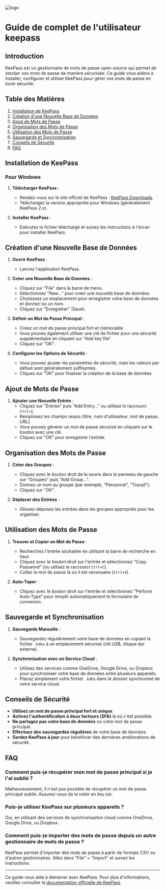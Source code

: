 ![logo](https://imtc.qccdn.fr/test/gestionnaires-de-mots-de-passe/zoom/keepass-password-safe_001.jpg)
# Guide de complet de l'utilisateur keepass


## Introduction
KeePass est un gestionnaire de mots de passe open-source qui permet de stocker vos mots de passe de manière sécurisée. Ce guide vous aidera à installer, configurer et utiliser KeePass pour gérer vos mots de passe en toute sécurité.

## Table des Matières
1. [Installation de KeePass](#installation-de-keepass)
2. [Création d'une Nouvelle Base de Données](#création-dune-nouvelle-base-de-données)
3. [Ajout de Mots de Passe](#ajout-de-mots-de-passe)
4. [Organisation des Mots de Passe](#organisation-des-mots-de-passe)
5. [Utilisation des Mots de Passe](#utilisation-des-mots-de-passe)
6. [Sauvegarde et Synchronisation](#sauvegarde-et-synchronisation)
7. [Conseils de Sécurité](#conseils-de-sécurité)
8. [FAQ](#faq)

## Installation de KeePass

### Pour Windows

1. **Télécharger KeePass** :
   - Rendez-vous sur le site officiel de KeePass : [KeePass Downloads](https://keepass.info/download.html).
   - Téléchargez la version appropriée pour Windows (généralement KeePass 2.x).

2. **Installer KeePass** :
   - Exécutez le fichier téléchargé et suivez les instructions à l'écran pour installer KeePass.


## Création d'une Nouvelle Base de Données

1. **Ouvrir KeePass** :
   - Lancez l'application KeePass.

2. **Créer une Nouvelle Base de Données** :
   - Cliquez sur "File" dans la barre de menu.
   - Sélectionnez "New..." pour créer une nouvelle base de données.
   - Choisissez un emplacement pour enregistrer votre base de données et donnez-lui un nom.
   - Cliquez sur "Enregistrer" (Save).

3. **Définir un Mot de Passe Principal** :
   - Créez un mot de passe principal fort et mémorable.
   - Vous pouvez également utiliser une clé de fichier pour une sécurité supplémentaire en cliquant sur "Add key file".
   - Cliquez sur "OK".

4. **Configurer les Options de Sécurité** :
   - Vous pouvez ajuster les paramètres de sécurité, mais les valeurs par défaut sont généralement suffisantes.
   - Cliquez sur "OK" pour finaliser la création de la base de données.

## Ajout de Mots de Passe

1. **Ajouter une Nouvelle Entrée** :
   - Cliquez sur "Entries" puis "Add Entry..." ou utilisez le raccourci `Ctrl+I`.
   - Remplissez les champs requis (titre, nom d'utilisateur, mot de passe, URL).
   - Vous pouvez générer un mot de passe sécurisé en cliquant sur le bouton avec une clé.
   - Cliquez sur "OK" pour enregistrer l'entrée.

## Organisation des Mots de Passe

1. **Créer des Groupes** :
   - Cliquez avec le bouton droit de la souris dans le panneau de gauche sur "Groupes" puis "Add Group...".
   - Donnez un nom au groupe (par exemple, "Personnel", "Travail").
   - Cliquez sur "OK".

2. **Déplacer des Entrées** :
   - Glissez-déposez les entrées dans les groupes appropriés pour les organiser.

## Utilisation des Mots de Passe

1. **Trouver et Copier un Mot de Passe** :
   - Recherchez l'entrée souhaitée en utilisant la barre de recherche en haut.
   - Cliquez avec le bouton droit sur l'entrée et sélectionnez "Copy Password" (ou utilisez le raccourci `Ctrl+C`).
   - Collez le mot de passe là où il est nécessaire (`Ctrl+V`).

2. **Auto-Taper** :
   - Cliquez avec le bouton droit sur l'entrée et sélectionnez "Perform Auto-Type" pour remplir automatiquement le formulaire de connexion.

## Sauvegarde et Synchronisation

1. **Sauvegarde Manuelle** :
   - Sauvegardez régulièrement votre base de données en copiant le fichier `.kdbx` à un emplacement sécurisé (clé USB, disque dur externe).

2. **Synchronisation avec un Service Cloud** :
   - Utilisez des services comme OneDrive, Google Drive, ou Dropbox pour synchroniser votre base de données entre plusieurs appareils.
   - Placez simplement votre fichier `.kdbx` dans le dossier synchronisé de votre service cloud.

## Conseils de Sécurité

- **Utilisez un mot de passe principal fort et unique**.
- **Activez l'authentification à deux facteurs (2FA)** là où c'est possible.
- **Ne partagez pas votre base de données** ou votre mot de passe principal.
- **Effectuez des sauvegardes régulières** de votre base de données.
- **Gardez KeePass à jour** pour bénéficier des dernières améliorations de sécurité.

## FAQ

### Comment puis-je récupérer mon mot de passe principal si je l'ai oublié ?

Malheureusement, il n'est pas possible de récupérer un mot de passe principal oublié. Assurez-vous de le noter en lieu sûr.

### Puis-je utiliser KeePass sur plusieurs appareils ?

Oui, en utilisant des services de synchronisation cloud comme OneDrive, Google Drive, ou Dropbox.

### Comment puis-je importer des mots de passe depuis un autre gestionnaire de mots de passe ?

KeePass permet d'importer des mots de passe à partir de formats CSV ou d'autres gestionnaires. Allez dans "File" > "Import" et suivez les instructions.

---

Ce guide vous aide à démarrer avec KeePass. Pour plus d'informations, veuillez consulter la [documentation officielle de KeePass](https://keepass.info/help/base/index.html).     
